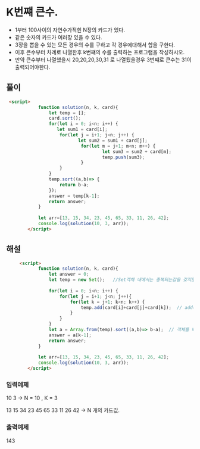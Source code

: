 # K번쨰 큰수.
- 1부터 100사이의 자연수가적힌 N장의 카드가 있다.
- 같은 숫자의 카드가 여러장 있을 수 있다.
- 3장을 뽑을 수 있는 모든 경우의 수를 구하고 각 경우에대해서 합을 구한다.
- 이후 큰수부터 차례로 나열한후 k번쨰의 수를 출력하는 프로그램을 작성하시오.
- 만약 큰수부터 나열했을시 20,20,20,30,31 로 나열됬을경우 3번쨰로 큰수는 31이 출력되어야한다.

## 풀이
```html 
 <script>
            function solution(n, k, card){
                let temp = [];
                card.sort();            
                for(let i = 0; i<n; i++) {
                   let sum1 = card[i];
                    for(let j = i+1; j<n; j++) {
                           let sum2 = sum1 + card[j];
                            for(let m = j+1; m<n; m++) {
                                    let sum3 = sum2 + card[m];
                                    temp.push(sum3);
                            }
                    }
                }
                temp.sort((a,b)=> {
                    return b-a;
                });
                answer = temp[k-1];
                return answer;
            }
            
            let arr=[13, 15, 34, 23, 45, 65, 33, 11, 26, 42];
            console.log(solution(10, 3, arr));
        </script>
   ```
   
## 해설 
```html
     <script>
            function solution(n, k, card){
                let answer = 0;
                let temp = new Set();   //Set객체 내에서는 중복되는값을 갖지않는다.
                
                for(let i = 0; i<n; i++) {
                    for(let j = i+1; j<n; j++){
                        for(let k = j+1; k<n; k++) {
                            temp.add(card[i]+card[j]+card[k]);  // add() 메서드는 Set 객체의 맨 뒤에 주어진 value의 새 요소를 추가합니다.
                        }
                    }
                }
                let a = Array.from(temp).sort((a,b)=> b-a);  // 객체를 배열로전환후 내림차순으로 정렬시킨다.
                answer = a[k-1];   
                return answer;
            }
            
            let arr=[13, 15, 34, 23, 45, 65, 33, 11, 26, 42];
            console.log(solution(10, 3, arr));
        </script>
```       

### 입력예제
10 3       -> N = 10 , K = 3

13 15 34 23 45 65 33 11 26 42   -> N 개의 카드값.


### 출력예제
143

